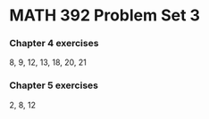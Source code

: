 MATH 392 Problem Set 3
================

### Chapter 4 exercises

8, 9, 12, 13, 18, 20, 21

### Chapter 5 exercises

2, 8, 12
